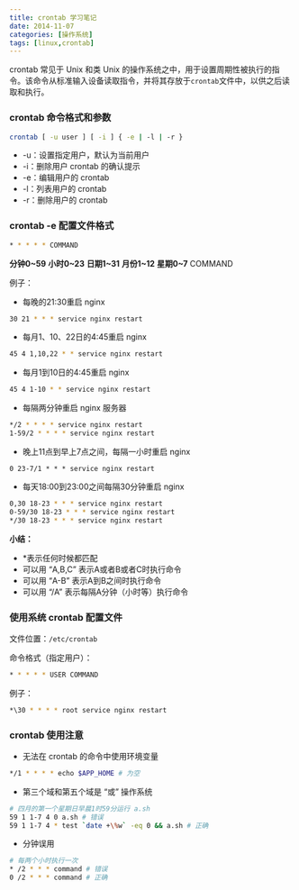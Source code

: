 ```yaml
---
title: crontab 学习笔记
date: 2014-11-07
categories: [操作系统]
tags: [linux,crontab]
---
```


crontab 常见于 Unix 和类 Unix 的操作系统之中，用于设置周期性被执行的指令。该命令从标准输入设备读取指令，并将其存放于`crontab`文件中，以供之后读取和执行。

### crontab 命令格式和参数

```bash
crontab [ -u user ] [ -i ] { -e | -l | -r }
```

* -u：设置指定用户，默认为当前用户
* -i：删除用户 crontab 的确认提示
* -e：编辑用户的 crontab
* -l：列表用户的 crontab
* -r：删除用户的 crontab

### crontab -e 配置文件格式

```bash
* * * * * COMMAND
```

**分钟0~59** **小时0~23** **日期1~31** **月份1~12** **星期0~7** COMMAND

例子：

* 每晚的21:30重启 nginx
```bash
30 21 * * * service nginx restart
```

* 每月1、10、22日的4:45重启 nginx
```bash
45 4 1,10,22 * * service nginx restart
```

* 每月1到10日的4:45重启 nginx
```bash
45 4 1-10 * * service nginx restart
```

* 每隔两分钟重启 nginx 服务器
```bash
*/2 * * * * service nginx restart
1-59/2 * * * * service nginx restart
```

* 晚上11点到早上7点之间，每隔一小时重启 nginx
```
0 23-7/1 * * * service nginx restart
```

* 每天18:00到23:00之间每隔30分钟重启 nginx
```bash
0,30 18-23 * * * service nginx restart
0-59/30 18-23 * * * service nginx restart
*/30 18-23 * * * service nginx restart
```

**小结：**
* \*表示任何时候都匹配
* 可以用 “A,B,C” 表示A或者B或者C时执行命令
* 可以用 “A-B” 表示A到B之间时执行命令
* 可以用 “/A” 表示每隔A分钟（小时等）执行命令

### 使用系统 crontab 配置文件

文件位置：`/etc/crontab`

命令格式（指定用户）：
```bash
* * * * * USER COMMAND
```

例子：
```bash
*\30 * * * * root service nginx restart
```

### crontab 使用注意

* 无法在 crontab 的命令中使用环境变量

```bash
*/1 * * * * echo $APP_HOME # 为空
```

* 第三个域和第五个域是 “或” 操作系统

```bash
# 四月的第一个星期日早晨1时59分运行 a.sh
59 1 1-7 4 0 a.sh # 错误
59 1 1-7 4 * test `date +\%w` -eq 0 && a.sh # 正确
```

* 分钟误用

```bash
# 每两个小时执行一次
* /2 * * * command # 错误
0 /2 * * * command # 正确
```
